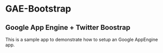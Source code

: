 # GAE-Bootstrap

## Google App Engine + Twitter Boostrap 

This is a sample app to demonstrate how to setup an Google AppEngine app.
